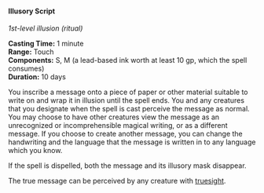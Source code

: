 #### Illusory Script
<!-- TODO Check and tag this spell -->
<!-- markdownlint-disable-next-line no-emphasis-as-heading -->
_1st-level illusion (ritual)_

**Casting Time:** 1 minute \
**Range:** Touch \
**Components:** S, M (a lead-based ink worth at least 10 gp, which the spell consumes) \
**Duration:** 10 days

You inscribe a message onto a piece of paper or other material suitable to write on and wrap it in illusion until the spell ends.
You and any creatures that you designate when the spell is cast perceive the message as normal.
You may choose to have other creatures view the message as an unrecognized or incomprehensible magical writing, or as a different message.
If you choose to create another message, you can change the handwriting and the language that the message is written in to any language which you know.

If the spell is dispelled, both the message and its illusory mask disappear.

The true message can be perceived by any creature with [truesight](#Exploration_Environment_truesight).
